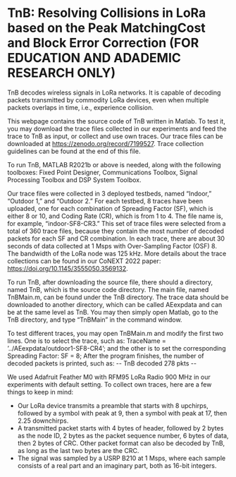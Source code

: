 # TnB: Resolving Collisions in LoRa based on the Peak MatchingCost and Block Error Correction (FOR EDUCATION AND ADADEMIC RESEARCH ONLY)

TnB decodes wireless signals in LoRa networks. It is capable of decoding packets transmitted by commodity LoRa devices, even when multiple packets overlaps in time, i.e., experience collision. 

This webpage contains the source code of TnB written in Matlab. To test it, you may download the trace files collected in our experiments and feed the trace to TnB as input, or collect and use own traces. Our trace files can be downloaded at https://zenodo.org/record/7199527. Trace collection guidelines can be found at the end of this file.

To run TnB, MATLAB R2021b or above is needed, along with the following toolboxes: Fixed Point Designer, Communications Toolbox, Signal Processing Toolbox and DSP System Toolbox.

Our trace files were collected in 3 deployed testbeds, named “Indoor,” “Outdoor 1,” and “Outdoor 2.” For each testbed, 8 traces have been uploaded, one for each combination of Spreading Factor (SF), which is either 8 or 10, and Coding Rate (CR), which is from 1 to 4. The file name is, for example, “indoor-SF8-CR3.” This
set of trace files were selected from a total of 360 trace files, because they contain the most number of decoded packets for each SF and CR combination. In each trace, there are about 30 seconds of data collected at 1 Msps with Over-Sampling Factor (OSF) 8. The bandwidth of the LoRa node was 125 kHz. More details about the trace collections can be found in our CoNEXT 2022 paper: https://doi.org/10.1145/3555050.3569132.

To run TnB, after downloading the source file, there should a directory, named TnB, which is the source code directory. The main file, named TnBMain.m, can be found under the TnB directory. The trace data should be downloaded to another directory, which can be called AEexpdata and can be at the same level as TnB. You may then simply open Matlab, go to the TnB directory, and type “TnBMain” in the command window.

To test different traces, you may open TnBMain.m and modify the first two lines. One is to select the trace, such as:
    TraceName = ’../AEexpdata/outdoor1-SF8-CR4’;
and the other is to set the corresponding Spreading Factor:
    SF = 8;
After the program finishes, the number of decoded packets is printed, such as:
    -- TnB decoded 278 pkts --

We used Adafruit Feather M0 with RFM95 LoRa Radio 900 MHz in our experiments with default setting. To collect own traces, here are a few things to keep in mind:

 * Our LoRa device transmits a preamble that starts with 8 upchirps, followed by a symbol with peak at 9, then a symbol with peak at 17, then 2.25 downchirps.
 * A transmitted packet starts with 4 bytes of header, followed by 2 bytes as the node ID, 2 bytes as the packet sequence number, 6 bytes of data, then 2 bytes of CRC. Other packet format can also be decoded by TnB, as long as the last two bytes are the CRC. 
 * The signal was sampled by a USRP B210 at 1 Msps, where each sample consists of a real part and an imaginary part, both as 16-bit integers.
